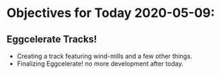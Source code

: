 # Objectives for Today 2020-05-09:

## Eggcelerate Tracks!

- Creating a track featuring wind-mills and a few other things.
- Finalizing Eggcelerate! no more development after today.
